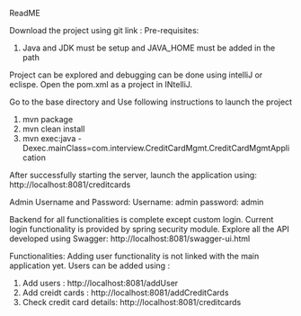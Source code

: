 ReadME

Download the project using git link : 
Pre-requisites:
1) Java and JDK must be setup and JAVA_HOME must be added in the path

Project can be explored and debugging can be done using intelliJ or eclispe. Open the pom.xml as a project in INtelliJ.

Go to the base directory and Use following instructions to launch the project
1) mvn package
2) mvn clean install
3) mvn exec:java -Dexec.mainClass=com.interview.CreditCardMgmt.CreditCardMgmtApplication

After successfully starting the server, launch the application using: http://localhost:8081/creditcards

Admin Username and Password:
Username: admin
password: admin

Backend for all functionalities is complete except custom login. Current login functionality is provided by spring security module.
Explore all the API developed using Swagger: http://localhost:8081/swagger-ui.html


Functionalities:
Adding user functionality is not linked with the main application yet. Users can be added using :
1) Add users : http://localhost:8081/addUser
2) Add creidt cards : http://localhost:8081/addCreditCards
3) Check credit card details: http://localhost:8081/creditcards